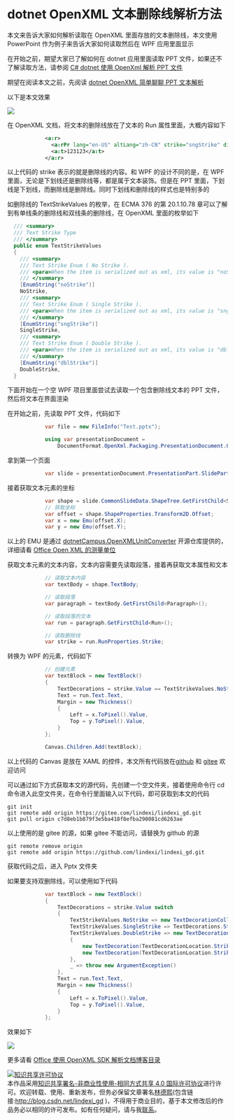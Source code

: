 # dotnet OpenXML 文本删除线解析方法

本文来告诉大家如何解析读取在 OpenXML 里面存放的文本删除线，本文使用 PowerPoint 作为例子来告诉大家如何读取然后在 WPF 应用里面显示

<!--more-->
<!-- 发布 -->

在开始之前，期望大家已了解如何在 dotnet 应用里面读取 PPT 文件，如果还不了解读取方法，请参阅 [C# dotnet 使用 OpenXml 解析 PPT 文件](https://blog.lindexi.com/post/C-dotnet-%E4%BD%BF%E7%94%A8-OpenXml-%E8%A7%A3%E6%9E%90-PPT-%E6%96%87%E4%BB%B6.html)

期望在阅读本文之前，先阅读 [dotnet OpenXML 简单聊聊 PPT 文本解析](https://blog.lindexi.com/post/dotnet-OpenXML-%E7%AE%80%E5%8D%95%E8%81%8A%E8%81%8A-PPT-%E6%96%87%E6%9C%AC%E8%A7%A3%E6%9E%90.html )

以下是本文效果

<!-- ![](image/dotnet OpenXML 文本删除线解析方法/dotnet OpenXML 文本删除线解析方法0.png) -->

![](http://image.acmx.xyz/lindexi%2F2021818211814113.jpg)

在 OpenXML 文档，将文本的删除线放在了文本的 Run 属性里面，大概内容如下

```xml
            <a:r>
              <a:rPr lang="en-US" altLang="zh-CN" strike="sngStrike" dirty="0" smtClean="0" />
              <a:t>123123</a:t>
            </a:r>
```

以上代码的 strike 表示的就是删除线的内容。和 WPF 的设计不同的是，在 WPF 里面，无论是下划线还是删除线等，都是属于文本装饰。但是在 PPT 里面，下划线是下划线，而删除线是删除线。同时下划线和删除线的样式也是特别多的

如删除线的 TextStrikeValues 的枚举，在 ECMA 376 的第 20.1.10.78 章可以了解到有单线条的删除线和双线条的删除线，在 OpenXML 里面的枚举如下

```csharp
  /// <summary>
  /// Text Strike Type
  /// </summary>
  public enum TextStrikeValues
  {
    /// <summary>
    /// Text Strike Enum ( No Strike ).
    /// <para>When the item is serialized out as xml, its value is "noStrike".</para>
    /// </summary>
    [EnumString("noStrike")]
    NoStrike,
    /// <summary>
    /// Text Strike Enum ( Single Strike ).
    /// <para>When the item is serialized out as xml, its value is "sngStrike".</para>
    /// </summary>
    [EnumString("sngStrike")]
    SingleStrike,
    /// <summary>
    /// Text Strike Enum ( Double Strike ).
    /// <para>When the item is serialized out as xml, its value is "dblStrike".</para>
    /// </summary>
    [EnumString("dblStrike")]
    DoubleStrike,
  }
```

下面开始在一个空 WPF 项目里面尝试去读取一个包含删除线文本的 PPT 文件，然后将文本在界面渲染

在开始之前，先读取 PPT 文件，代码如下

```csharp
            var file = new FileInfo("Test.pptx");

            using var presentationDocument =
                DocumentFormat.OpenXml.Packaging.PresentationDocument.Open(file.FullName, false);
```

拿到第一个页面

```csharp
            var slide = presentationDocument.PresentationPart.SlideParts.First().Slide;
```

接着获取文本元素的坐标

```csharp
            var shape = slide.CommonSlideData.ShapeTree.GetFirstChild<Shape>();
            // 获取坐标
            var offset = shape.ShapeProperties.Transform2D.Offset;
            var x = new Emu(offset.X);
            var y = new Emu(offset.Y);
```

以上的 EMU 是通过 [dotnetCampus.OpenXMLUnitConverter](https://github.com/dotnet-campus/dotnetCampus.OfficeDocumentZiper) 开源仓库提供的，详细请看 [Office Open XML 的测量单位](https://blog.lindexi.com/post/Office-Open-XML-%E7%9A%84%E6%B5%8B%E9%87%8F%E5%8D%95%E4%BD%8D.html )

获取文本元素的文本内容，文本内容需要先读取段落，接着再获取文本属性和文本

```csharp
            // 读取文本内容
            var textBody = shape.TextBody;

            // 读取段落
            var paragraph = textBody.GetFirstChild<Paragraph>();

            // 读取段落的文本
            var run = paragraph.GetFirstChild<Run>();

            // 读取删除线
            var strike = run.RunProperties.Strike;
```

转换为 WPF 的元素，代码如下

```csharp
            // 创建元素
            var textBlock = new TextBlock()
            {
                TextDecorations = strike.Value == TextStrikeValues.NoStrike? new TextDecorationCollection():TextDecorations.Strikethrough,
                Text = run.Text.Text,
                Margin = new Thickness()
                {
                    Left = x.ToPixel().Value,
                    Top = y.ToPixel().Value,
                }
            };

            Canvas.Children.Add(textBlock);
```

以上代码的 Canvas 是放在 XAML 的控件，本文所有代码放在[github](https://github.com/lindexi/lindexi_gd/tree/c7d8eb1b879f3e5ba418f8efba290081cd6263ae/Pptx) 和 [gitee](https://gitee.com/lindexi/lindexi_gd/tree/c7d8eb1b879f3e5ba418f8efba290081cd6263ae/Pptx) 欢迎访问

可以通过如下方式获取本文的源代码，先创建一个空文件夹，接着使用命令行 cd 命令进入此空文件夹，在命令行里面输入以下代码，即可获取到本文的代码

```
git init
git remote add origin https://gitee.com/lindexi/lindexi_gd.git
git pull origin c7d8eb1b879f3e5ba418f8efba290081cd6263ae
```

以上使用的是 gitee 的源，如果 gitee 不能访问，请替换为 github 的源

```
git remote remove origin
git remote add origin https://github.com/lindexi/lindexi_gd.git
```

获取代码之后，进入 Pptx 文件夹

如果要支持双删除线，可以使用如下代码

```csharp
            var textBlock = new TextBlock()
            {
                TextDecorations = strike.Value switch
                {
                    TextStrikeValues.NoStrike => new TextDecorationCollection(),
                    TextStrikeValues.SingleStrike => TextDecorations.Strikethrough,
                    TextStrikeValues.DoubleStrike => new TextDecorationCollection()
                    {
                        new TextDecoration(TextDecorationLocation.Strikethrough,new Pen(Brushes.Black,1), -1, TextDecorationUnit.Pixel, TextDecorationUnit.Pixel),
                        new TextDecoration(TextDecorationLocation.Strikethrough,new Pen(Brushes.Black,1), 1, TextDecorationUnit.Pixel, TextDecorationUnit.Pixel)
                    },
                    _ => throw new ArgumentException()
                },
                Text = run.Text.Text,
                Margin = new Thickness()
                {
                    Left = x.ToPixel().Value,
                    Top = y.ToPixel().Value,
                }
            };
```

效果如下

<!-- ![](image/dotnet OpenXML 文本删除线解析方法/dotnet OpenXML 文本删除线解析方法1.png) -->

![](http://image.acmx.xyz/lindexi%2F20218182124263517.jpg)

更多请看 [Office 使用 OpenXML SDK 解析文档博客目录](https://blog.lindexi.com/post/Office-%E4%BD%BF%E7%94%A8-OpenXML-SDK-%E8%A7%A3%E6%9E%90%E6%96%87%E6%A1%A3%E5%8D%9A%E5%AE%A2%E7%9B%AE%E5%BD%95.html )

<a rel="license" href="http://creativecommons.org/licenses/by-nc-sa/4.0/"><img alt="知识共享许可协议" style="border-width:0" src="https://licensebuttons.net/l/by-nc-sa/4.0/88x31.png" /></a><br />本作品采用<a rel="license" href="http://creativecommons.org/licenses/by-nc-sa/4.0/">知识共享署名-非商业性使用-相同方式共享 4.0 国际许可协议</a>进行许可。欢迎转载、使用、重新发布，但务必保留文章署名[林德熙](http://blog.csdn.net/lindexi_gd)(包含链接:http://blog.csdn.net/lindexi_gd )，不得用于商业目的，基于本文修改后的作品务必以相同的许可发布。如有任何疑问，请与我[联系](mailto:lindexi_gd@163.com)。 
